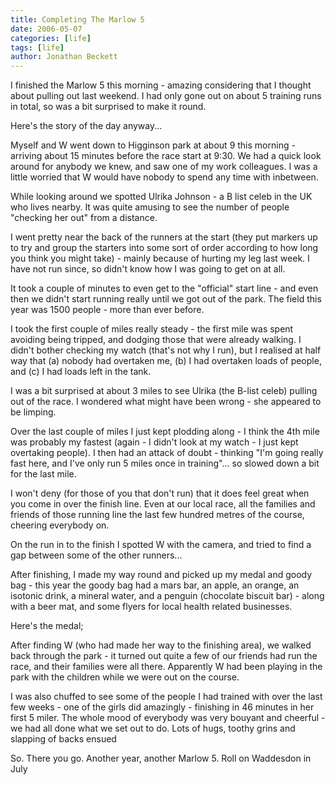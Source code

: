 ```yaml
---
title: Completing The Marlow 5
date: 2006-05-07
categories: [life]
tags: [life]
author: Jonathan Beckett
---
```


I finished the Marlow 5 this morning - amazing considering that I thought about pulling out last weekend. I had only gone out on about 5 training runs in total, so was a bit surprised to make it round.

Here's the story of the day anyway...

Myself and W went down to Higginson park at about 9 this morning - arriving about 15 minutes before the race start at 9:30. We had a quick look around for anybody we knew, and saw one of my work colleagues. I was a little worried that W would have nobody to spend any time with inbetween.

While looking around we spotted Ulrika Johnson - a B list celeb in the UK who lives nearby. It was quite amusing to see the number of people "checking her out" from a distance.

I went pretty near the back of the runners at the start (they put markers up to try and group the starters into some sort of order according to how long you think you might take) - mainly because of hurting my leg last week. I have not run since, so didn't know how I was going to get on at all.

It took a couple of minutes to even get to the "official" start line - and even then we didn't start running really until we got out of the park. The field this year was 1500 people - more than ever before.

I took the first couple of miles really steady - the first mile was spent avoiding being tripped, and dodging those that were already walking. I didn't bother checking my watch (that's not why I run), but I realised at half way that (a) nobody had overtaken me, (b) I had overtaken loads of people, and (c) I had loads left in the tank.

I was a bit surprised at about 3 miles to see Ulrika (the B-list celeb) pulling out of the race. I wondered what might have been wrong - she appeared to be limping.

Over the last couple of miles I just kept plodding along - I think the 4th mile was probably my fastest (again - I didn't look at my watch - I just kept overtaking people). I then had an attack of doubt - thinking "I'm going really fast here, and I've only run 5 miles once in training"... so slowed down a bit for the last mile.

I won't deny (for those of you that don't run) that it does feel great when you come in over the finish line. Even at our local race, all the families and friends of those running line the last few hundred metres of the course, cheering everybody on.

On the run in to the finish I spotted W with the camera, and tried to find a gap between some of the other runners...

After finishing, I made my way round and picked up my medal and goody bag - this year the goody bag had a mars bar, an apple, an orange, an isotonic drink, a mineral water, and a penguin (chocolate biscuit bar) - along with a beer mat, and some flyers for local health related businesses.

Here's the medal;

After finding W (who had made her way to the finishing area), we walked back through the park - it turned out quite a few of our friends had run the race, and their families were all there. Apparently W had been playing in the park with the children while we were out on the course.

I was also chuffed to see some of the people I had trained with over the last few weeks - one of the girls did amazingly - finishing in 46 minutes in her first 5 miler. The whole mood of everybody was very bouyant and cheerful - we had all done what we set out to do. Lots of hugs, toothy grins and slapping of backs ensued 

So. There you go. Another year, another Marlow 5. Roll on Waddesdon in July 